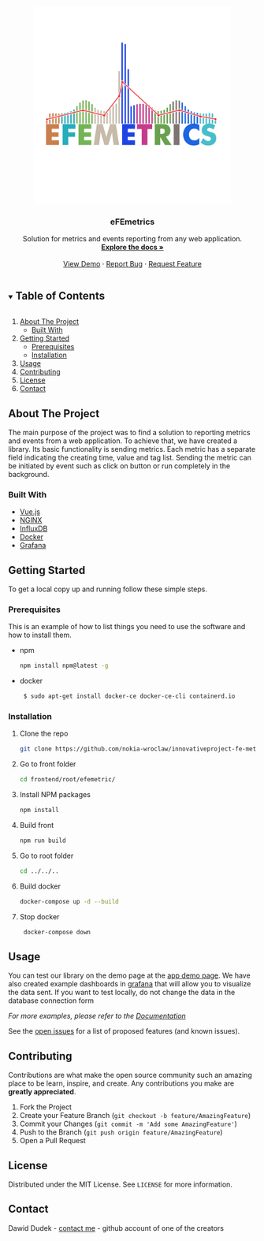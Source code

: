 <!--
*** Link to template: https://github.com/othneildrew/Best-README-Template
*** Thanks for checking out the Best-README-Template. If you have a suggestion
*** that would make this better, please fork the repo and create a pull request
*** or simply open an issue with the tag "enhancement".
*** Thanks again! Now go create something AMAZING! :D
***
***
***
*** To avoid retyping too much info. Do a search and replace for the following:
*** github_username, repo_name, twitter_handle, email, project_title, project_description
-->



<!-- PROJECT SHIELDS -->
<!--
*** I'm using markdown "reference style" links for readability.
*** Reference links are enclosed in brackets [ ] instead of parentheses ( ).
*** See the bottom of this document for the declaration of the reference variables
*** for contributors-url, forks-url, etc. This is an optional, concise syntax you may use.
*** https://www.markdownguide.org/basic-syntax/#reference-style-links
-->




<!-- PROJECT LOGO -->
<br />
<p align="center">
  <a href="https://github.com/nokia-wroclaw/innovativeproject-fe-metrics">
    <img src="https://raw.githubusercontent.com/nokia-wroclaw/innovativeproject-fe-metrics/main/frontend/root/efemetric/src/assets/tra.png" alt="Logo" width="400" height="400">
  </a>

<h3 align="center">eFEmetrics</h3>

  <p align="center">
    Solution for metrics and events reporting from any web application.
    <br />
    <a href="https://github.com/nokia-wroclaw/innovativeproject-fe-metrics/tree/main/doc"><strong>Explore the docs »</strong></a>
    <br />
    <br />
    <a href="https://efemetric.site/">View Demo</a>
    ·
    <a href="https://github.com/nokia-wroclaw/innovativeproject-fe-metrics/issues">Report Bug</a>
    ·
    <a href="https://github.com/nokia-wroclaw/innovativeproject-fe-metrics/issues">Request Feature</a>
  </p>


<!-- TABLE OF CONTENTS -->
<details open="open">
  <summary><h2 style="display: inline-block">Table of Contents</h2></summary>
  <ol>
    <li>
      <a href="#about-the-project">About The Project</a>
      <ul>
        <li><a href="#built-with">Built With</a></li>
      </ul>
    </li>
    <li>
      <a href="#getting-started">Getting Started</a>
      <ul>
        <li><a href="#prerequisites">Prerequisites</a></li>
        <li><a href="#installation">Installation</a></li>
      </ul>
    </li>
    <li><a href="#usage">Usage</a></li>
    <li><a href="#contributing">Contributing</a></li>
    <li><a href="#license">License</a></li>
    <li><a href="#contact">Contact</a></li>
  </ol>
</details>



<!-- ABOUT THE PROJECT -->
## About The Project

The main purpose of the project was to find a solution 
to reporting metrics and events from a web application. 
To achieve that, we have created a library. 
Its basic functionality is sending metrics. 
Each metric has a separate field indicating the creating time, 
value and tag list. Sending the metric can be initiated by 
event such as click on button or run completely 
in the background.


### Built With

* [Vue.js](https://vuejs.org/)
* [NGINX](https://www.nginx.com/)
* [InfluxDB](https://www.influxdata.com/)
* [Docker](https://www.docker.com/)
* [Grafana](https://grafana.com/)



<!-- GETTING STARTED -->
## Getting Started

To get a local copy up and running follow these simple steps.

### Prerequisites

This is an example of how to list things you need to use the software and how to install them.
* npm
  ```sh
  npm install npm@latest -g
  ```

* docker
  ```sh
   $ sudo apt-get install docker-ce docker-ce-cli containerd.io
  ```

### Installation

1. Clone the repo
   ```sh
   git clone https://github.com/nokia-wroclaw/innovativeproject-fe-metrics.git
   ```
2. Go to front folder
   ```sh
   cd frontend/root/efemetric/
   ```   
3. Install NPM packages
   ```sh
   npm install
   ```

4. Build front
   ```sh
   npm run build
   ```
5. Go to root folder
   ```sh
   cd ../../..
   ```
   
6. Build docker
   ```sh
   docker-compose up -d --build
   ```
   
7. Stop docker
   ```sh
    docker-compose down
   ```
   

<!-- USAGE EXAMPLES -->
## Usage

You can test our library on the demo page at the [app demo page](http://localhost:8080/).
We have also created example dashboards in [grafana](http://localhost:3003/) that will allow you to visualize the data sent.
If you want to test locally, do not change the data in the database connection form




_For more examples, please refer to the [Documentation](https://github.com/nokia-wroclaw/innovativeproject-fe-metrics/tree/main/doc)_


See the [open issues](https://github.com/nokia-wroclaw/innovativeproject-fe-metrics/issues) for a list of proposed features (and known issues).



<!-- CONTRIBUTING -->
## Contributing

Contributions are what make the open source community such an amazing place to be learn, inspire, and create. Any contributions you make are **greatly appreciated**.

1. Fork the Project
2. Create your Feature Branch (`git checkout -b feature/AmazingFeature`)
3. Commit your Changes (`git commit -m 'Add some AmazingFeature'`)
4. Push to the Branch (`git push origin feature/AmazingFeature`)
5. Open a Pull Request



<!-- LICENSE -->
## License

Distributed under the MIT License. See `LICENSE` for more information.



<!-- CONTACT -->
## Contact

Dawid Dudek - [contact me](https://github.com/DaDudek) - github account of one of the creators
